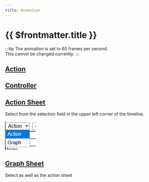 ```yaml
---
title: Animation
---
```


# {{ $frontmatter.title }}

:::tip
The animation is set to 60 frames per second.  
This cannot be changed currently.
:::

## [Action](./action)

## [Controller](./controller)

## [Action Sheet](./action-sheet)

Select from the selection field in the upper left corner of the timeline.

![](./assets/select_sheet.png)

## [Graph Sheet](./graph-sheet)

Select as well as the action sheet
